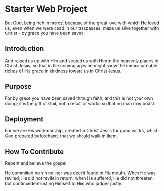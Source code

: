 # Starter Web Project

But God, being rich in mercy, because of the great love with which
He loved us, even when we were dead in our trespasses, made us
alive together with Christ - by grace you have been saved.

## Introduction

And raised us up with Him and seated us with Him in the heavenly places in
Christ Jesus, so that in the coming ages he might show the immeasureable
riches of His grace in kindness toward us in Christ Jesus.

## Purpose

For by grace you have been saved through faith, and this is not your own doing;
it is the gift of God, not a result of works so that no man may boast.

## Deployment

For we are His workmanship, created in Christ Jesus for good works, which God prepared beforehand, that we should walk in them.

## How To Contribute

Repent and believe the gospel.

He committed no sin neither was deceit found in His mouth. When He was reviled, He did not revile in return, when He suffered, He did not threaten but continuedentrusting Himself to Him who judges justly.
